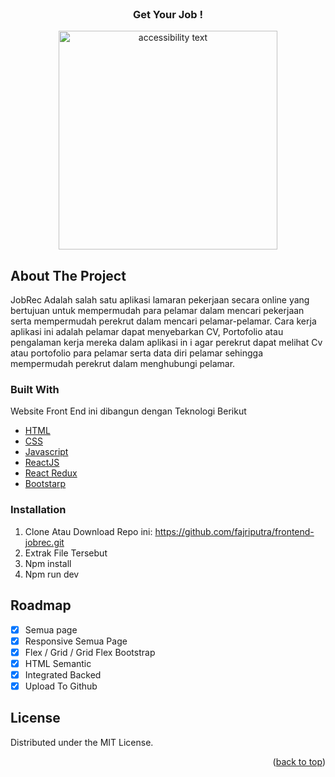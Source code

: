 <div id="top"></div>
<!--
*** Thanks for checking out the Best-README-Template. If you have a suggestion
*** that would make this better, please fork the repo and create a pull request
*** or simply open an issue with the tag "enhancement".
*** Don't forget to give the project a star!
*** Thanks again! Now go create something AMAZING! 😄
-->



<!-- PROJECT SHIELDS -->
<!--
*** I'm using markdown "reference style" links for readability.
*** Reference links are enclosed in brackets [ ] instead of parentheses ( ).
*** See the bottom of this document for the declaration of the reference variables
*** for contributors-url, forks-url, etc. This is an optional, concise syntax you may use.
*** https://www.markdownguide.org/basic-syntax/#reference-style-links
-->



<!-- PROJECT LOGO -->
<br />
<div align="center">
  </a>
  <h3 align="center">Get Your Job !</h3>
</div>



<p align="center">
  <img src="https://i.postimg.cc/hGq36tFS/screencapture-localhost-3000-2021-11-15-09-28-26.png1" width="350" alt="accessibility text">
</p>


<!-- ABOUT THE PROJECT -->
## About The Project


JobRec Adalah salah satu aplikasi lamaran pekerjaan secara online yang bertujuan untuk mempermudah para pelamar dalam mencari pekerjaan serta mempermudah perekrut dalam mencari pelamar-pelamar. Cara kerja aplikasi ini adalah pelamar dapat menyebarkan CV, Portofolio atau pengalaman kerja mereka dalam aplikasi in i agar perekrut dapat melihat Cv atau portofolio para pelamar serta data diri pelamar sehingga mempermudah perekrut dalam menghubungi pelamar.




### Built With

Website Front End ini dibangun dengan Teknologi Berikut

* [HTML](https://developer.mozilla.org/en-US/docs/Web/HTML?retiredLocale=id)
* [CSS](https://developer.mozilla.org/id/docs/Web/CSS)
* [Javascript](https://www.javascript.com/)
* [ReactJS](https://reactjs.org/docs/getting-started.html)
* [React Redux](https://react-redux.js.org/introduction/getting-started)
* [Bootstarp](https://getbootstrap.com/)


### Installation

1. Clone Atau Download Repo ini:
 https://github.com/fajriputra/frontend-jobrec.git
2. Extrak File Tersebut
3. Npm install
4. Npm run dev

<!-- ROADMAP -->
## Roadmap

- [x] Semua page
- [x] Responsive Semua Page
- [x] Flex / Grid / Grid Flex Bootstrap
- [x] HTML Semantic
- [x] Integrated Backed 
- [x] Upload To Github

## License

Distributed under the MIT License.
<!-- CONTACT -->
<p align="right">(<a href="#top">back to top</a>)</p>
